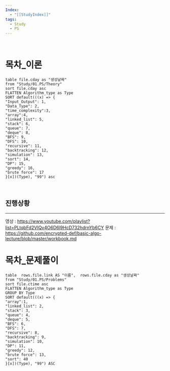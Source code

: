 ```yaml
---
Index:
  - "[[StudyIndex]]"
tags:
  - Study
  - PS
---
```

   
   
# 목차_이론
```dataview
table file.cday as "생성날짜"
from "Study/01.PS/Theory"
sort file.cday asc
FLATTEN Algorithm_type as Type
SORT default(((x) => {
"Input_Output": 1,
"Data_Type": 2,
"time_complexity":3,
"array":4,
"linked_list": 5,
"stack": 6,
"queue": 7,
"deque": 8,
"BFS": 9,
"DFS": 10,
"recursive": 11,
"backtracking": 12,
"simulation": 13,
"sort": 14,
"DP": 15,
"greedy": 16,
"brute force": 17
}[x])(Type), "99") asc
```
   
   
## 진행상황
---
영상 :  https://www.youtube.com/playlist?list=PLtqbFd2VIQv4O6D6l9HcD732hdrnYb6CY
문제 : https://github.com/encrypted-def/basic-algo-lecture/blob/master/workbook.md
   
   
   
   
# 목차_문제풀이
```dataview
table  rows.file.link AS "이름",  rows.file.cday as "생성날짜"
from "Study/01.PS/Problems"
sort file.ctime asc
FLATTEN Algorithm_type as Type
GROUP BY Type
SORT default(((x) => {
"array":1,
"linked_list": 2,
"stack": 3,
"queue": 4,
"deque": 5,
"BFS": 6,
"DFS": 7,
"recursive": 8,
"backtracking": 9,
"simulation": 10,
"DP": 11,
"greedy": 12,
"brute force": 13,
"sort": 40
}[x])(Type), "99") ASC
```
